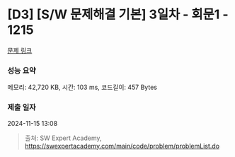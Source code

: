 # [D3] [S/W 문제해결 기본] 3일차 - 회문1 - 1215 

[문제 링크](https://swexpertacademy.com/main/code/problem/problemDetail.do?contestProbId=AV14QpAaAAwCFAYi) 

### 성능 요약

메모리: 42,720 KB, 시간: 103 ms, 코드길이: 457 Bytes

### 제출 일자

2024-11-15 13:08



> 출처: SW Expert Academy, https://swexpertacademy.com/main/code/problem/problemList.do
